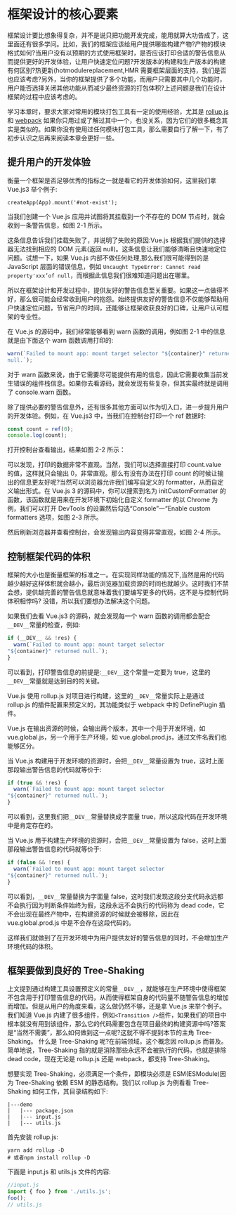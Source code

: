 # 框架设计的核心要素

框架设计要比想象得复杂，并不是说只把功能开发完成，能用就算大功告成了，这里面还有很多学问。比如，我们的框架应该给用户提供哪些构建产物?产物的模块格式如何?当用户没有以预期的方式使用框架时，是否应该打印合适的警告信息从而提供更好的开发体验，让用户快速定位问题?开发版本的构建和生产版本的构建有何区别?热更新(hotmodulereplacement,HMR 需要框架层面的支持，我们是否也应该考虑?另外，当你的框架提供了多个功能，而用户只需要其中几个功能时，用户能否选择关闭其他功能从而减少最终资源的打包体积?上述问题是我们在设计框架的过程中应该考虑的。

学习本章时，要求大家对常用的模块打包工具有一定的使用经验，尤其是 [rollup.js](https://rollupjs.org/guide/en) 和 [webpack](https://webpack.js.org/) 如果你只用过或了解过其中一个，也没关系，因为它们的很多概念其实是类似的。如果你没有使用过任何模块打包工具，那么需要自行了解一下，有了初步认识之后再来阅读本章会更好一些。

## 提升用户的开发体验

衡量一个框架是否足够优秀的指标之一就是看它的开发体验如何，这里我们拿 Vue.js3 举个例子:

```vue
createApp(App).mount('#not-exist');
```

当我们创建一个 Vue.js 应用并试图将其挂载到一个不存在的 DOM 节点时，就会收到一条警告信息，如图 2-1 所示。

这条信息告诉我们挂载失败了，并说明了失败的原因:Vue.js 根据我们提供的选择器无法找到相应的 DOM 元素(返回 null)。这条信息让我们能够清晰且快速地定位问题。试想一下，如果 Vue.js 内部不做任何处理,那么我们很可能得到的是 JavaScript 层面的错误信息，例如 `Uncaught TypeError: Cannot read property'xxx’of null`，而根据此信息我们很难知道问题出在哪里。

所以在框架设计和开发过程中，提供友好的警告信息至关重要。如果这一点做得不好，那么很可能会经常收到用户的抱怨。始终提供友好的警告信息不仅能够帮助用户快速定位问题，节省用户的时间，还能够让框架收获良好的口碑，让用户认可框架的专业性。

在 Vue.js 的源码中，我们经常能够看到 warn 函数的调用，例如图 2-1 中的信息就是由下面这个 warn 函数调用打印的:

```js
warn(`Failed to mount app: mount target selector "${container}" returned
null.`);
```

对于 warn 函数来说，由于它需要尽可能提供有用的信息，因此它需要收集当前发生错误的组件栈信息。如果你去看源码，就会发现有些复杂，但其实最终就是调用了 console.warn 函数。

除了提供必要的警告信息外，还有很多其他方面可以作为切入口，进一步提升用户的开发体验。例如，在 Vue.js3 中，当我们在控制台打印一个 ref 数据时:

```js
const count = ref(0);
console.log(count);
```

打开控制台查看输出，结果如图 2-2 所示：

可以发现，打印的数据非常不直观。当然，我们可以选择直接打印 count.value 的值，这样就只会输出 0，非常直观。那么有没有办法在打印 count 的时候让输出的信息更友好呢?当然可以浏览器允许我们编写自定义的 formatter，从而自定义输出形式。在 Vue.js 3 的源码中，你可以搜索到名为 initCustomFormatter 的函数，该函数就是用来在开发环境下初始化自定义 formatter 的以 Chrome 为例，我们可以打开 DevTools 的设置然后勾选“Console”一“Enable custom formatters 选项，如图 2-3 所示。

然后刷新浏览器并查看控制台，会发现输出内容变得非常直观，如图 2-4 所示。

## 控制框架代码的体积

框架的大小也是衡量框架的标准之一。在实现同样功能的情况下,当然是用的代码越少越好这样体积就会越小，最后浏览器加载资源的时间也就越少。这时我们不禁会想，提供越完善的警告信息就意味着我们要编写更多的代码，这不是与控制代码体积相悖吗? 没错，所以我们要想办法解决这个问题。

如果我们去看 Vue.js3 的源码，就会发现每一个 warn 函数的调用都会配合`__DEV__`常量的检查，例如:

```js
if (__DEV__ && !res) {
  warn(`Failed to mount app: mount target selector
"${container}" returned null.`);
}
```

可以看到，打印警告信息的前提是:`__DEV__`这个常量一定要为 true，这里的`__DEV__`常量就是达到目的的关键。

Vue.js 使用 rollup.js 对项目进行构建，这里的`__DEV__`常量实际上是通过 rollup.js 的插件配置来预定义的，其功能类似于 webpack 中的 DefinePlugin 插件。

Vue.js 在输出资源的时候，会输出两个版本，其中一个用于开发环境，如 vue.global.js，另一个用于生产环境，如 vue.global.prod.js，通过文件名我们也能够区分。

当 Vue.js 构建用于开发环境的资源时，会把`__DEV__`常量设置为 true，这时上面那段输出警告信息的代码就等价于:

```js
if (true && !res) {
  warn(`Failed to mount app: mount target selector
"${container}" returned null.`);
}
```

可以看到，这里我们把`__DEV__`常量替换成字面量 true，所以这段代码在开发环境中是肯定存在的。

当 Vue.js 用于构建生产环境的资源时，会把`__DEV__`常量设置为 false，这时上面那段输出警告信息的代码就等价于:

```js
if (false && !res) {
  warn(`Failed to mount app: mount target selector
"${container}" returned null.`);
}
```

可以看到，`__DEV__`常量替换为字面量 false，这时我们发现这段分支代码永远都不会执行因为判断条件始终为假，这段永远不会执行的代码称为 dead code，它不会出现在最终产物中，在构建资源的时候就会被移除，因此在 vue.global.prod.js 中是不会存在这段代码的。

这样我们就做到了在开发环境中为用户提供友好的警告信息的同时，不会增加生产环境代码的体积。

## 框架要做到良好的 Tree-Shaking

上文提到通过构建工具设置预定义的常量`__DEV__`，就能够在生产环境中使得框架不包含用于打印警告信息的代码，从而使得框架自身的代码量不随警告信息的增加而增加。但是从用户的角度来看，这么做仍然不够，还是拿 Vue.js 来举个例子。我们知道 Vue.js 内建了很多组件，例如`<Transition />`组件，如果我们的项目中根本就没有用到该组件，那么它的代码需要包含在项目最终的构建资源中吗?答案是“当然不需要”，那么如何做到这一点呢?这就不得不提到本节的主角 Tree-Shaking。
什么是 Tree-Shaking 呢?在前端领域，这个概念因 rollup.js 而普及。简单地说，Tree-Shaking 指的就是消除那些永远不会被执行的代码，也就是排除 dead code，现在无论是 rollup.js 还是 webpack，都支持 Tree-Shaking。

想要实现 Tree-Shaking，必须满足一个条件，即模块必须是 ESM(ESModule)因为 Tree-Shaking 依赖 ESM 的静态结构。我们以 rollup.js 为例看看 Tree-Shaking 如何工作，其目录结构如下:

```shell
|---demo
|   |--- package.json
|   |--- input.js
|   |--- utils.js
```

首先安装 rollup.js:

```shell
yarn add rollup -D
# 或者npm install rollup -D
```

下面是 input.js 和 utils.js 文件的内容:

```js
//input.js
import { foo } from './utils.js';
foo();
// utils.js
```
